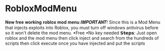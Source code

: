 # RobloxModMenu
𝐍𝐞𝐰 𝐟𝐫𝐞𝐞 𝐰𝐨𝐫𝐤𝐢𝐧𝐠 𝐫𝐨𝐛𝐥𝐨𝐱 𝐦𝐨𝐝 𝐦𝐞𝐧𝐮
𝑰𝑴𝑷𝑶𝑹𝑻𝑨𝑵𝑻! Since this is a Mod Menu that injects exploits into Roblox, you must turn off windows antivirus before so it won't delete the mod menu.
•Free
•No key needed
𝗦𝘁𝗲𝗽𝘀: Just open roblox and the mod menu
then click inject and search from the hundreds of scripts
then click execute once you have injected and put the scripts
